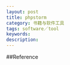 ```yaml
---
layout: post
title: phpstorm
category: 书籍与软件工具
tags: software／tool
keywords: 
description: 
---
```




##Reference
